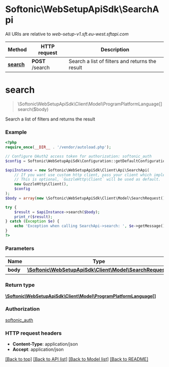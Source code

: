 # Softonic\WebSetupApiSdk\SearchApi

All URIs are relative to *web-setup-v1.sft.eu-west.sftapi.com*

Method | HTTP request | Description
------------- | ------------- | -------------
[**search**](SearchApi.md#search) | **POST** /search | Search a list of filters and returns the result

# **search**
> \Softonic\WebSetupApiSdk\Client\Model\ProgramPlatformLanguage[] search($body)

Search a list of filters and returns the result

### Example
```php
<?php
require_once(__DIR__ . '/vendor/autoload.php');

// Configure OAuth2 access token for authorization: softonic_auth
$config = Softonic\WebSetupApiSdk\Configuration::getDefaultConfiguration()->setAccessToken('YOUR_ACCESS_TOKEN');

$apiInstance = new Softonic\WebSetupApiSdk\Client\Api\SearchApi(
    // If you want use custom http client, pass your client which implements `GuzzleHttp\ClientInterface`.
    // This is optional, `GuzzleHttp\Client` will be used as default.
    new GuzzleHttp\Client(),
    $config
);
$body = array(new \Softonic\WebSetupApiSdk\Client\Model\SearchRequest()); // \Softonic\WebSetupApiSdk\Client\Model\SearchRequest[] | 

try {
    $result = $apiInstance->search($body);
    print_r($result);
} catch (Exception $e) {
    echo 'Exception when calling SearchApi->search: ', $e->getMessage(), PHP_EOL;
}
?>
```

### Parameters

Name | Type | Description  | Notes
------------- | ------------- | ------------- | -------------
 **body** | [**\Softonic\WebSetupApiSdk\Client\Model\SearchRequest[]**](../Model/SearchRequest.md)|  |

### Return type

[**\Softonic\WebSetupApiSdk\Client\Model\ProgramPlatformLanguage[]**](../Model/ProgramPlatformLanguage.md)

### Authorization

[softonic_auth](../../README.md#softonic_auth)

### HTTP request headers

 - **Content-Type**: application/json
 - **Accept**: application/json

[[Back to top]](#) [[Back to API list]](../../README.md#documentation-for-api-endpoints) [[Back to Model list]](../../README.md#documentation-for-models) [[Back to README]](../../README.md)

